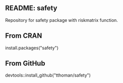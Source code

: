 ## README: safety

Repository for safety package with riskmatrix function. 

## From CRAN

install.packages("safety")

## From GitHub

devtools::install_github("tthoman/safety")
